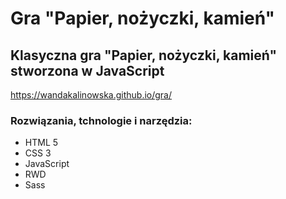 # Gra "Papier, nożyczki, kamień"

## Klasyczna gra "Papier, nożyczki, kamień" stworzona w JavaScript

https://wandakalinowska.github.io/gra/

### Rozwiązania, tchnologie i narzędzia:

* HTML 5
* CSS 3
* JavaScript
* RWD
* Sass



